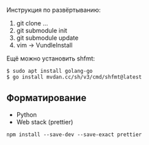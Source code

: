 Инструкция по развёртыванию:

 1. git clone ...
 2. git submodule init
 3. git submodule update
 4. vim -> VundleInstall

Ещё можно установить shfmt:

```
$ sudo apt install golang-go
$ go install mvdan.cc/sh/v3/cmd/shfmt@latest
```

Форматирование
--------------

 * Python
 * Web stack (prettier)

```
npm install --save-dev --save-exact prettier
```
